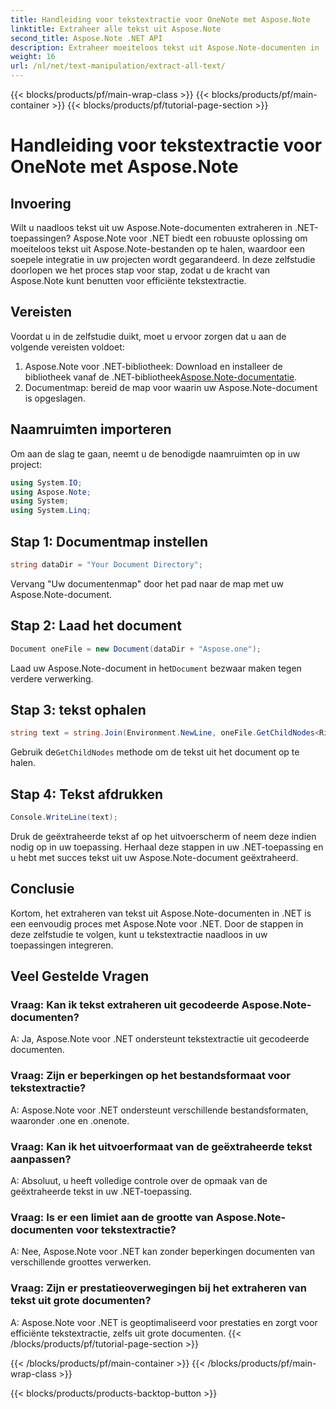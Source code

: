 ```yaml
---
title: Handleiding voor tekstextractie voor OneNote met Aspose.Note
linktitle: Extraheer alle tekst uit Aspose.Note
second_title: Aspose.Note .NET API
description: Extraheer moeiteloos tekst uit Aspose.Note-documenten in .NET met Aspose.Note voor .NET. Volg onze stapsgewijze handleiding voor een naadloze integratie.
weight: 16
url: /nl/net/text-manipulation/extract-all-text/
---
```


{{< blocks/products/pf/main-wrap-class >}}
{{< blocks/products/pf/main-container >}}
{{< blocks/products/pf/tutorial-page-section >}}

# Handleiding voor tekstextractie voor OneNote met Aspose.Note

## Invoering
Wilt u naadloos tekst uit uw Aspose.Note-documenten extraheren in .NET-toepassingen? Aspose.Note voor .NET biedt een robuuste oplossing om moeiteloos tekst uit Aspose.Note-bestanden op te halen, waardoor een soepele integratie in uw projecten wordt gegarandeerd. In deze zelfstudie doorlopen we het proces stap voor stap, zodat u de kracht van Aspose.Note kunt benutten voor efficiënte tekstextractie.
## Vereisten
Voordat u in de zelfstudie duikt, moet u ervoor zorgen dat u aan de volgende vereisten voldoet:
1.  Aspose.Note voor .NET-bibliotheek: Download en installeer de bibliotheek vanaf de .NET-bibliotheek[Aspose.Note-documentatie](https://reference.aspose.com/note/net/).
2. Documentmap: bereid de map voor waarin uw Aspose.Note-document is opgeslagen.
## Naamruimten importeren
Om aan de slag te gaan, neemt u de benodigde naamruimten op in uw project:
```csharp
using System.IO;
using Aspose.Note;
using System;
using System.Linq;
```
## Stap 1: Documentmap instellen
```csharp
string dataDir = "Your Document Directory";
```
Vervang "Uw documentenmap" door het pad naar de map met uw Aspose.Note-document.
## Stap 2: Laad het document
```csharp
Document oneFile = new Document(dataDir + "Aspose.one");
```
Laad uw Aspose.Note-document in het`Document` bezwaar maken tegen verdere verwerking.
## Stap 3: tekst ophalen
```csharp
string text = string.Join(Environment.NewLine, oneFile.GetChildNodes<RichText>().Select(e => e.Text)) + Environment.NewLine;
```
 Gebruik de`GetChildNodes` methode om de tekst uit het document op te halen.
## Stap 4: Tekst afdrukken
```csharp
Console.WriteLine(text);
```
Druk de geëxtraheerde tekst af op het uitvoerscherm of neem deze indien nodig op in uw toepassing.
Herhaal deze stappen in uw .NET-toepassing en u hebt met succes tekst uit uw Aspose.Note-document geëxtraheerd.
## Conclusie
Kortom, het extraheren van tekst uit Aspose.Note-documenten in .NET is een eenvoudig proces met Aspose.Note voor .NET. Door de stappen in deze zelfstudie te volgen, kunt u tekstextractie naadloos in uw toepassingen integreren.
## Veel Gestelde Vragen
### Vraag: Kan ik tekst extraheren uit gecodeerde Aspose.Note-documenten?
A: Ja, Aspose.Note voor .NET ondersteunt tekstextractie uit gecodeerde documenten.
### Vraag: Zijn er beperkingen op het bestandsformaat voor tekstextractie?
A: Aspose.Note voor .NET ondersteunt verschillende bestandsformaten, waaronder .one en .onenote.
### Vraag: Kan ik het uitvoerformaat van de geëxtraheerde tekst aanpassen?
A: Absoluut, u heeft volledige controle over de opmaak van de geëxtraheerde tekst in uw .NET-toepassing.
### Vraag: Is er een limiet aan de grootte van Aspose.Note-documenten voor tekstextractie?
A: Nee, Aspose.Note voor .NET kan zonder beperkingen documenten van verschillende groottes verwerken.
### Vraag: Zijn er prestatieoverwegingen bij het extraheren van tekst uit grote documenten?
A: Aspose.Note voor .NET is geoptimaliseerd voor prestaties en zorgt voor efficiënte tekstextractie, zelfs uit grote documenten.
{{< /blocks/products/pf/tutorial-page-section >}}

{{< /blocks/products/pf/main-container >}}
{{< /blocks/products/pf/main-wrap-class >}}

{{< blocks/products/products-backtop-button >}}
